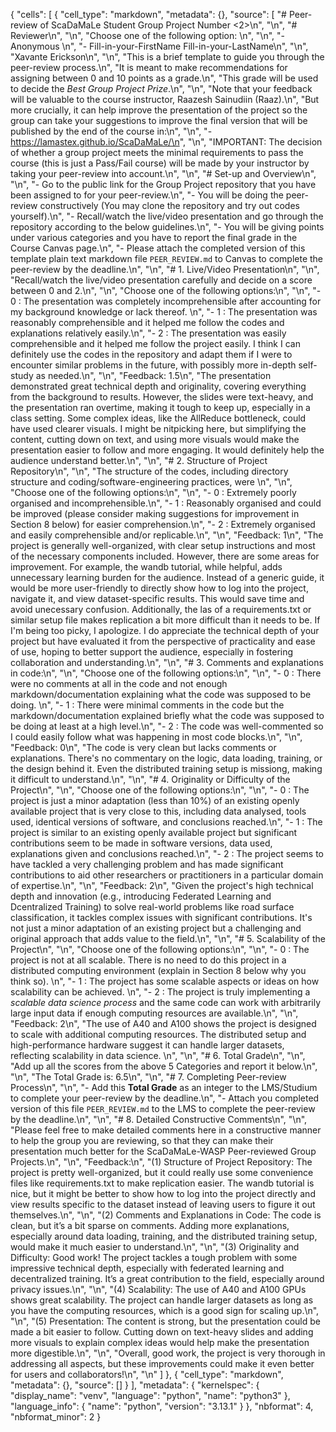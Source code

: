 {
 "cells": [
  {
   "cell_type": "markdown",
   "metadata": {},
   "source": [
    "# Peer-review of ScaDaMaLe Student Group Project Number <2>\n",
    "\n",
    "# Reviewer\n",
    "\n",
    "Choose one of the following option: \n",
    "\n",
    "- Anonymous \n",
    "- Fill-in-your-FirstName Fill-in-your-LastName\n",
    "\n",
    "Xavante Erickson\n",
    "\n",
    "This is a brief template to guide you through the peer-review process.\n",
    "It is meant to make recommendations for assigning between 0 and 10 points as a grade.\n",
    "This grade will be used to decide the *Best Group Project Prize*.\n",
    "\n",
    "Note that your feedback will be valuable to the course instructor, Raazesh Sainudiin (Raaz).\n",
    "But more crucially, it can help improve the presentation of the project so the group can take your suggestions to improve the final version that will be published by the end of the course in:\n",
    "\n",
    "- https://lamastex.github.io/ScaDaMaLe/\n",
    "\n",
    "IMPORTANT: The decision of whether a group project meets the minimal requirements to pass the course (this is just a Pass/Fail course) will be made by your instructor by taking your peer-review into account.\n",
    "\n",
    "# Set-up and Overview\n",
    "\n",
    "- Go to the public link for the Group Project repository that you have been assigned to for your peer-review.\n",
    "- You will be doing the peer-review constructively (You may clone the repository and try out codes yourself).\n",
    "- Recall/watch the live/video presentation and go through the repository according to the below guidelines.\n",
    "- You will be giving points under various categories and you have to report the final grade in the Course Canvas page.\n",
    "- Please attach the completed version of this template plain text markdown file `PEER_REVIEW.md` to  Canvas to complete the peer-review by the deadline.\n",
    "\n",
    "# 1. Live/Video Presentation\n",
    "\n",
    "Recall/watch the live/video presentation carefully and decide on a score between 0 and 2.\n",
    "\n",
    "Choose one of the following options:\n",
    "\n",
    "- 0 : The presentation was completely incomprehensible after accounting for my background knowledge or lack thereof. \n",
    "- 1 : The presentation was reasonably comprehensible and it helped me follow the codes and explanations relatively easily.\n",
    "- 2 : The presentation was easily comprehensible and it helped me follow the project easily. I think I can definitely use the codes in the repository and adapt them if I were to encounter similar problems in the future, with possibly more in-depth self-study as needed.\n",
    "\n",
    "Feedback: 1.5\n",
    "The presentation demonstrated great technical depth and originality, covering everything from the background to results. However, the slides were text-heavy, and the presentation ran overtime, making it tough to keep up, especially in a class setting. Some complex ideas, like the AllReduce bottleneck, could have used clearer visuals. I might be nitpicking here, but simplifying the content, cutting down on text, and using more visuals would make the presentation easier to follow and more engaging. It would definitely help the audience understand better.\n",
    "\n",
    "# 2. Structure of Project Repository\n",
    "\n",
    "The structure of the codes, including directory structure and coding/software-engineering practices,  were  \n",
    "\n",
    "Choose one of the following options:\n",
    "\n",
    "- 0 : Extremely poorly organised and incomprehensible.\n",
    "- 1 : Reasonably organised and could be improved (please consider making suggestions for improvement in Section 8 below) for easier comprehension.\n",
    "- 2 : Extremely organised and easily comprehensible and/or replicable.\n",
    "\n",
    "Feedback: 1\n",
    "The project is generally well-organized, with clear setup instructions and most of the necessary components included. However, there are some areas for improvement. For example, the wandb tutorial, while helpful, adds unnecessary learning burden for the audience. Instead of a generic guide, it would be more user-friendly to directly show how to log into the project, navigate it, and view dataset-specific results. This would save time and avoid unecessary confusion. Additionally, the las of a requirements.txt or similar setup file makes replication a bit more difficult than it needs to be. If I'm being too picky, I apologize. I do appreciate the technical depth of your project but have evaluated it from the perspective of practicality and ease of use, hoping to better support the audience, especially in fostering collaboration and understanding.\n",
    "\n",
    "# 3. Comments and explanations in code:\n",
    "\n",
    "Choose one of the following options:\n",
    "\n",
    "- 0 : There were no comments at all in the code and not enough markdown/documentation explaining what the code was supposed to be doing. \n",
    "- 1 : There were minimal comments in the code but the markdown/documentation explained briefly what the code was supposed to be doing at least at a high level.\n",
    "- 2 : The code was well-commented so I could easily follow what was happening in most code blocks.\n",
    "\n",
    "Feedback: 0\n",
    "The code is very clean but lacks comments or explanations. There's no commentary on the logic, data loading, training, or the design behind it. Even the distributed training setup is missiong, making it difficult to understand.\n",
    "\n",
    "# 4. Originality or Difficulty of the Project\n",
    "\n",
    "Choose one of the following options:\n",
    "\n",
    "- 0 : The project is just a minor adaptation (less than 10%) of an existing openly available project that is very close to this, including data analysed, tools used, identical versions of software, and conclusions reached.\n",
    "- 1 : The project is similar to an existing openly available project but significant contributions seem to be made in software versions, data used, explanations given and conclusions reached.\n",
    "- 2 : The project seems to have tackled a very challenging problem and has made significant contributions to aid other researchers or practitioners in a particular domain of expertise.\n",
    "\n",
    "Feedback: 2\n",
    "Given the project's high technical depth and innovation (e.g., introducing Federated Learning and Dcentralized Training) to solve real-world problems like road surface classification, it tackles complex issues with significant contributions. It's not just a minor adaptation of an existing project but a challenging and original approach that adds value to the field.\n",
    "\n",
    "# 5. Scalability of the Project\n",
    "\n",
    "Choose one of the following options:\n",
    "\n",
    "- 0 : The project is not at all scalable. There is no need to do this project in a distributed computing environment (explain in Section 8 below why you think so).  \n",
    "- 1 : The project has some scalable aspects or ideas on how scalability can be achieved. \n",
    "- 2 : The project is truly implementing a *scalable data science process* and the same code can work with arbitrarily large input data if enough computing resources are available.\n",
    "\n",
    "Feedback: 2\n",
    "The use of A40 and A100 shows the project is designed to scale with additional computing resources. The distributed setup and high-performance hardware suggest it can handle larger datasets, reflecting scalability in data science. \n",
    "\n",
    "# 6. Total Grade\n",
    "\n",
    "Add up all the scores from the above 5 Categories and report it below.\n",
    "\n",
    "The Total Grade is: 6.5\n",
    "\n",
    "# 7. Completing Peer-review Process\n",
    "\n",
    "- Add this **Total Grade** as an integer to the LMS/Studium to complete your peer-review by the deadline.\n",
    "- Attach you completed version of this file `PEER_REVIEW.md` to the LMS to complete the peer-review by the deadline.\n",
    "\n",
    "# 8. Detailed Constructive Comments\n",
    "\n",
    "Please feel free to make detailed comments here in a constructive manner to help the group you are reviewing, so that they can make their presentation much better for the ScaDaMaLe-WASP Peer-reviewed Group Projects.\n",
    "\n",
    "Feedback:\n",
    "(1) Structure of Project Repository: The project is pretty well-organized, but it could really use some convenience files like requirements.txt to make replication easier. The wandb tutorial is nice, but it might be better to show how to log into the project directly and view results specific to the dataset instead of leaving users to figure it out themselves.\n",
    "\n",
    "(2) Comments and Explanations in Code: The code is clean, but it’s a bit sparse on comments. Adding more explanations, especially around data loading, training, and the distributed training setup, would make it much easier to understand.\n",
    "\n",
    "(3) Originality and Difficulty: Good work! The project tackles a tough problem with some impressive technical depth, especially with federated learning and decentralized training. It’s a great contribution to the field, especially around privacy issues.\n",
    "\n",
    "(4) Scalability: The use of A40 and A100 GPUs shows great scalability. The project can handle larger datasets as long as you have the computing resources, which is a good sign for scaling up.\n",
    "\n",
    "(5) Presentation: The content is strong, but the presentation could be made a bit easier to follow. Cutting down on text-heavy slides and adding more visuals to explain complex ideas would help make the presentation more digestible.\n",
    "\n",
    "Overall, good work, the project is very thorough in addressing all aspects, but these improvements could make it even better for users and collaborators!\n",
    "\n"
   ]
  },
  {
   "cell_type": "markdown",
   "metadata": {},
   "source": []
  }
 ],
 "metadata": {
  "kernelspec": {
   "display_name": "venv",
   "language": "python",
   "name": "python3"
  },
  "language_info": {
   "name": "python",
   "version": "3.13.1"
  }
 },
 "nbformat": 4,
 "nbformat_minor": 2
}
